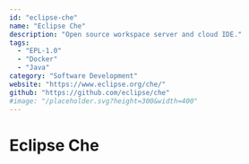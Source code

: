 ```yaml
---
id: "eclipse-che"
name: "Eclipse Che"
description: "Open source workspace server and cloud IDE."
tags:
  - "EPL-1.0"
  - "Docker"
  - "Java"
category: "Software Development"
website: "https://www.eclipse.org/che/"
github: "https://github.com/eclipse/che"
#image: "/placeholder.svg?height=300&width=400"
---
```


# Eclipse Che
